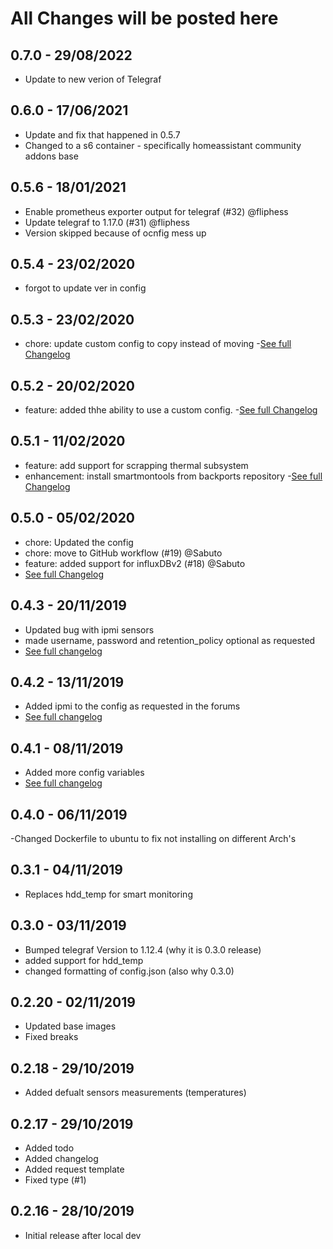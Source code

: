 # All Changes will be posted here

## 0.7.0 - 29/08/2022
* Update to new verion of Telegraf

## 0.6.0 - 17/06/2021
* Update and fix that happened in 0.5.7
* Changed to a s6 container - specifically homeassistant community addons base

## 0.5.6 - 18/01/2021
* Enable prometheus exporter output for telegraf (#32) @fliphess
* Update telegraf to 1.17.0 (#31) @fliphess
* Version skipped because of ocnfig mess up

## 0.5.4 - 23/02/2020
- forgot to update ver in config

## 0.5.3 - 23/02/2020
- chore: update custom config to copy instead of moving
-[See full Changelog](https://github.com/Sabuto/hassio-telegraf/releases/tag/0.5.3)

## 0.5.2 - 20/02/2020
- feature: added thhe ability to use a custom config.
-[See full Changelog](https://github.com/Sabuto/hassio-telegraf/releases/tag/0.5.2)

## 0.5.1 - 11/02/2020
- feature: add support for scrapping thermal subsystem
- enhancement: install smartmontools from backports repository
-[See full Changelog](https://github.com/Sabuto/hassio-telegraf/releases/tag/0.5.1)

## 0.5.0 - 05/02/2020
- chore: Updated the config
- chore: move to GitHub workflow (#19) @Sabuto
- feature: added support for influxDBv2 (#18) @Sabuto
- [See full Changelog](https://github.com/Sabuto/hassio-telegraf/releases/tag/0.5.0)

## 0.4.3 - 20/11/2019
- Updated bug with ipmi sensors
- made username, password and retention_policy optional as requested
- [See full changelog](https://github.com/Sabuto/hassio-telegraf/releases/tag/0.4.3)

## 0.4.2 - 13/11/2019
- Added ipmi to the config as requested in the forums
- [See full changelog](https://github.com/Sabuto/hassio-telegraf/releases/tag/0.4.2)

## 0.4.1 - 08/11/2019
- Added more config variables
- [See full changelog](https://github.com/Sabuto/hassio-telegraf/releases/tag/0.4.1)

## 0.4.0 - 06/11/2019
-Changed Dockerfile to ubuntu to fix not installing on different Arch's

## 0.3.1 - 04/11/2019
- Replaces hdd_temp for smart monitoring

## 0.3.0 - 03/11/2019
- Bumped telegraf Version to 1.12.4 (why it is 0.3.0 release)
- added support for hdd_temp
- changed formatting of config.json (also why 0.3.0)

## 0.2.20 - 02/11/2019
- Updated base images
- Fixed breaks

## 0.2.18 - 29/10/2019
- Added defualt sensors measurements (temperatures)

## 0.2.17 - 29/10/2019
- Added todo
- Added changelog
- Added request template
- Fixed type (#1)

## 0.2.16 - 28/10/2019
- Initial release after local dev
